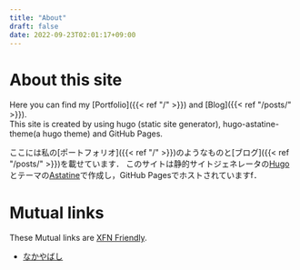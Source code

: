 ```yaml
---
title: "About"
draft: false
date: 2022-09-23T02:01:17+09:00
---
```

# About this site
Here you can find my [Portfolio]({{< ref "/" >}}) and [Blog]({{< ref "/posts/" >}}).  
This site is created by using hugo (static site generator), hugo-astatine-theme(a hugo theme) and GitHub Pages.

ここには私の[ポートフォリオ]({{< ref "/" >}})のようなものと[ブログ]({{< ref "/posts/" >}})を載せています． 
このサイトは静的サイトジェネレータの[Hugo](https://gohugo.io/)とテーマの[Astatine](https://github.com/hugcis/hugo-astatine-theme)で作成し，GitHub Pagesでホストされていますf．

# Mutual links
These Mutual links are [XFN Friendly](http://gmpg.org/xfn).  

- <a href="https://www.eniehack.net/~eniehack/mutual_links" rel="friend met">なかやばし</a>